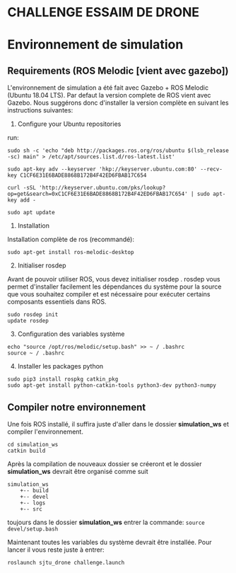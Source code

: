 # CHALLENGE ESSAIM DE DRONE

# Environnement de simulation

## Requirements (ROS Melodic [vient avec gazebo]) #

L'environnement de simulation a été fait avec Gazebo + ROS Melodic (Ubuntu 18.04 LTS).
Par defaut la version complete de ROS vient avec Gazebo. Nous suggérons donc d'installer la version complète en suivant les instructions suivantes:

1. Configure your Ubuntu repositories

run:
```
sudo sh -c 'echo "deb http://packages.ros.org/ros/ubuntu $(lsb_release -sc) main" > /etc/apt/sources.list.d/ros-latest.list'
```
```
sudo apt-key adv --keyserver 'hkp://keyserver.ubuntu.com:80' --recv-key C1CF6E31E6BADE8868B172B4F42ED6FBAB17C654
```
```
curl -sSL 'http://keyserver.ubuntu.com/pks/lookup?op=get&search=0xC1CF6E31E6BADE8868B172B4F42ED6FBAB17C654' | sudo apt-key add -
```
```
sudo apt update
```

1. Installation 

Installation complète de ros (recommandé): 
```
sudo apt-get install ros-melodic-desktop
```

2. Initialiser rosdep

Avant de pouvoir utiliser ROS, vous devez initialiser rosdep . rosdep vous permet d'installer facilement les dépendances du système pour la source que vous souhaitez compiler et est nécessaire pour exécuter certains composants essentiels dans ROS.
```
sudo rosdep init
update rosdep
```

3. Configuration des variables système

```
echo "source /opt/ros/melodic/setup.bash" >> ~ / .bashrc
source ~ / .bashrc
```

4. Installer les packages python 

```
sudo pip3 install rospkg catkin_pkg
sudo apt-get install python-catkin-tools python3-dev python3-numpy
```

## Compiler notre environnement 

Une fois ROS installé, il suffira juste d'aller dans le dossier **simulation_ws** et compiler l'environnement.

```
cd simulation_ws
catkin build
```


Après la compilation de nouveaux dossier se créeront et le dossier **simulation_ws** devrait être organisé comme suit

```
simulation_ws
    +-- build
    +-- devel
    +-- logs
    +-- src
```

toujours dans le dossier **simulation_ws** entrer la commande:
`source devel/setup.bash`

Maintenant toutes les variables du système devrait être installée. Pour lancer il vous reste juste à entrer:
```
roslaunch sjtu_drone challenge.launch
```


